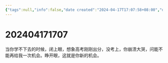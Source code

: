 ```yaml
---
{"tags":null,"info":false,"date created":"2024-04-17T17:07:58+08:00","date modified":"2024-04-18T10:20:53+08:00","dg-publish":true,"aliases":[],"permalink":"/card/202404171707/","dgPassFrontmatter":true,"noteIcon":"2","created":"2024-04-17T17:07:58+08:00","updated":"2024-04-18T10:20:53+08:00"}
---
```



# 202404171707

当你学不下去的时候，闭上眼，想象高考刚刚出分，没考上，你崩溃大哭，问能不能再给我一次机会。睁开眼，这就是你新的机会。
